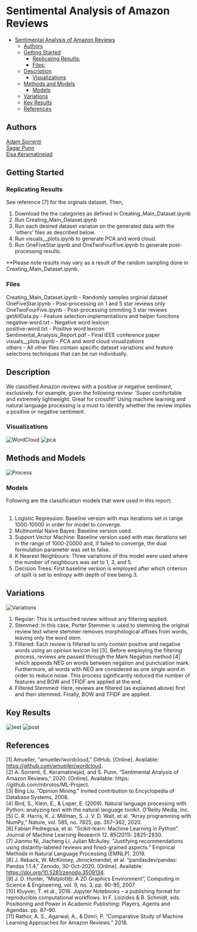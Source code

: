 # Sentimental Analysis of Amazon Reviews

- [Sentimental Analysis of Amazon Reviews](#sentimental-analysis-of-amazon-reviews)
  * [Authors](#authors)
  * [Getting Started](#getting-started)
    + [Replicating Results:](#replicating-results-)
    + [Files:](#files-)
  * [Description](#description)
    + [Visualizations](#visualizations)
  * [Methods and Models](#methods-and-models)
    + [Models](#models)
  * [Variations](#variations)
  * [Key Results](#key-results)
  * [References](#references)

## Authors

[Adam Sorrenti](https://github.com/mbrotos)<br/>
[Sagar Punn](https://github.com/singh13sagar)<br/>
[Eisa Keramatinejad](https://github.com/eisakeramati)<br/>

## Getting Started

### Replicating Results

See reference [7] for the orginals dataset. Then,

1) Download the the categories as defined in Creating_Main_Dataset.ipynb
2) Run Creating_Main_Dataset.ipynb
3) Run each desired dataset variaton on the generated data with the 'others' files as described below.
4) Run visuals__plots.ipynb to generate PCA and word cloud.
5) Run OneFiveStar.ipynb and OneTwoFourFive.ipynb to generate post-processing results.

**Please note results may vary as a result of the random sampling done in Creating_Main_Dataset.ipynb.


### Files
Creating_Main_Dataset.ipynb - Randomly samples orginial dataset<br/>
OneFiveStar.ipynb - Post-processing on 1 and 5 star reviews only<br/>
OneTwoFourFive.ipynb - Post-processing ommiting 3 star reviews<br/>
getAllData.py - Feature selection implementations and helper funcitons<br/>
negative-word.txt - Negative word lexicon<br/>
positive-word.txt - Positive word lexicon<br/>
Sentimental_Analysis_Report.pdf - Final IEEE conference paper<br/>
visuals__plots.ipynb - PCA and word cloud visualizations<br/>
others - All other files contain specific dataset variations and feature selections techniques that can be run individually.<br/>

## Description

We classified Amazon reviews with a positive or negative sentiment, exclusively. For example, given the following review: ’Super comfortable and extremely lightweight. Great for crossfit!’ Using machine learning and natural language processing is a must to identify whether the review implies a positive or negative sentiment.

### Visualizations

![WordCloud](/images/word-cloud.png)
![pca](/images/3d-pca.png)


## Methods and Models

![Process](/images/process.png)

### Models

Following are the classification models that were used
in this report:<br/><br/>
1) Logistic Regression: Baseline version with max iterations set in range 1000-10000 in order for model to converge.
2) Multinomial Naive Bayes: Baseline version used.
3) Support Vector Machine: Baseline version used with max iterations set in the range of 1000-20000 and, if failed to converge, the dual formulation parameter was set to false.
4) K Nearest Neighbours: Three variations of this model were used where the number of neighbours was set to 1, 3, and 5.
5) Decision Trees: First baseline version is employed after which criterion of split is set to entropy with depth of tree being 3.

## Variations

![Variations](/images/variations.png)

1) Regular: This is untouched review without any filtering applied. 
2) Stemmed: In this case, Porter Stemmer is used to stemming the original review text where stemmer removes morphological affixes from words, leaving only the word stem. 
3) Filtered: Each review is filtered to only contain positive and negative words using an opinion lexicon list [3]. Before employing the filtering process, reviews are passed through the Mark Negation method [4] which appends NEG on words between negation and punctuation mark. Furthermore, all words with NEG are considered as one single word in order to reduce noise. This process significantly reduced the number of features and BOW and TFIDF are applied at the end. 
4) Filtered Stemmed: Here, reviews are filtered (as explained above) first and then stemmed. Finally, BOW and TFIDF are applied. 

## Key Results

![test](/images/test.png)
![post](/images/post.png)

## References


[1] Amueller, “amueller/wordcloud,” GitHub. [Online]. Available:
https://github.com/amueller/wordcloud. \
[2] A. Sorrenti, E. Keramatinejad, and S. Punn, “Sentimental Analysis of Amazon Reviews,” 2020. [Online]. Available: https:
//github.com/mbrotos/ML-Project. \
[3] Bing Liu. ”Opinion Mining.” Invited contribution to Encyclopedia of Database Systems, 2008. \
[4] Bird, S., Klein, E., & Loper, E. (2009). Natural language processing with Python: analyzing text with the natural language
toolkit. O’Reilly Media, Inc.\
[5] C. R. Harris, K. J. Millman, S. J. V. D. Walt, et al. “Array
programming with NumPy,” Nature, vol. 585, no. 7825, pp.
357–362, 2020. \
[6] Fabian Pedregosa, et al. ”Scikit-learn: Machine Learning in
Python”. Journal of Machine Learning Research 12. 85(2011):
2825-2830. \
[7] Jianmo Ni, Jiacheng Li, Julian McAuley. ”Justifying recommendations using distantly-labeled reviews and fined-grained
aspects.” Empirical Methods in Natural Language Processing
(EMNLP), 2019. \
[8] J. Reback, W. McKinney, Jbrockmendel, et al. “pandasdev/pandas: Pandas 1.1.4,” Zenodo, 30-Oct-2020. [Online].
Available: https://doi.org/10.5281/zenodo.3509134. \
[9] J. D. Hunter, ”Matplotlib: A 2D Graphics Environment”, Computing in Science & Engineering, vol. 9, no. 3, pp. 90-95, 2007.\
[10] Kluyver, T. et al., 2016. Jupyter Notebooks – a publishing
format for reproducible computational workflows. In F. Loizides
& B. Schmidt, eds. Positioning and Power in Academic Publishing: Players, Agents and Agendas. pp. 87–90. \
[11] Rathor, A. S., Agarwal, A., & Dimri, P. ”Comparative Study of
Machine Learning Approaches for Amazon Reviews.” 2018.
